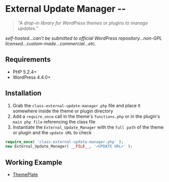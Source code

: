 # External Update Manager --
> *"A drop-in library for WordPress themes or plugins to manage updates."*

*self-hosted...can't be submitted to official WordPress repository...non-GPL licensed...custom-made...commercial...etc.*

## Requirements
* PHP 5.2.4+
* WordPress 4.4.0+

## Installation
1. Grab the `class-external-update-manager.php` file and place it somewhere inside the theme or plugin directory
2. Add a `require_once` call in the theme's `functions.php` or in the plugin's `main php file` referencing the class file
3. Instantiate the `External_Update_Manager` with the `full path` of the theme or plugin and the `update URL` to check

```php
require_once( 'class-external-update-manager.php' );
new External_Update_Manager( __FILE__, '<UPDATE URL>' );
```

## Working Example

* [ThemePlate](https://github.com/kermage/ThemePlate)
